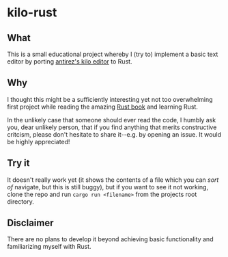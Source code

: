 # kilo-rust

## What
This is a small educational project whereby I (try to) implement a basic text editor by porting [antirez's kilo editor](https://github.com/antirez/kilo) to Rust.

## Why
I thought this might be a sufficiently interesting yet not too overwhelming first project while reading the amazing [Rust book](https://doc.rust-lang.org/stable/book/second-edition/) and learning Rust.

In the unlikely case that someone should ever read the code, I humbly ask you, dear unlikely person, that if you find anything that merits constructive critcism, please don't hesitate to share it--e.g. by opening an issue. It would be highly appreciated!

## Try it
It doesn't really work yet (it shows the contents of a file which you can _sort of_ navigate, but this is still buggy), but if you
want to see it not working, clone the repo and run `cargo run <filename>` from the projects root directory.

## Disclaimer
There are no plans to develop it beyond achieving basic functionality and familiarizing myself with Rust.
